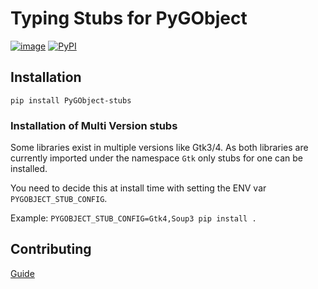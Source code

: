 # Typing Stubs for PyGObject

[![image](https://travis-ci.org/pygobject/pygobject-stubs.svg?branch=master)](https://travis-ci.org/pygobject/pygobject-stubs)
[![PyPI](https://img.shields.io/pypi/v/pygobject-stubs)](https://pypi.org/project/PyGObject-stubs)

## Installation
```
pip install PyGObject-stubs
```

### Installation of Multi Version stubs

Some libraries exist in multiple versions like Gtk3/4. As both libraries are
currently imported under the namespace `Gtk` only stubs for one can be installed.

You need to decide this at install time with setting the ENV var
`PYGOBJECT_STUB_CONFIG`.

Example:
`PYGOBJECT_STUB_CONFIG=Gtk4,Soup3 pip install .`

## Contributing

[Guide](./CONTRIBUTING.md)
